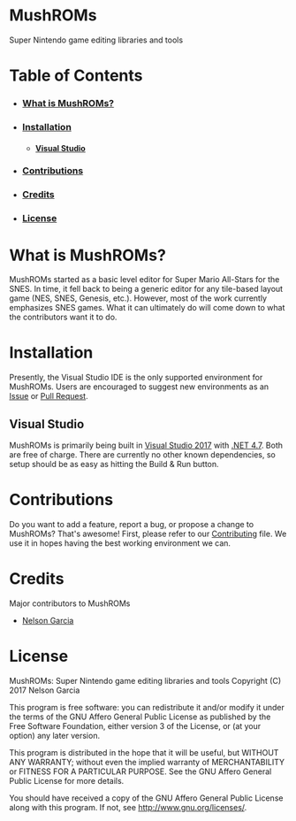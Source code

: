 # MushROMs
Super Nintendo game editing libraries and tools
# Table of Contents
* ### [What is MushROMs?](#what-is-mushroms)
* ### [Installation](#installation)
    * #### [Visual Studio](#visual-studio)
* ### [Contributions](#contributions)
* ### [Credits](#credits)
* ### [License](#license)
# What is MushROMs?
MushROMs started as a basic level editor for Super Mario All-Stars for the SNES. In time, it fell back to being a generic editor for any tile-based layout game (NES, SNES, Genesis, etc.). However, most of the work currently emphasizes SNES games. What it can ultimately do will come down to what the contributors want it to do.
# Installation
Presently, the Visual Studio IDE is the only supported environment for MushROMs. Users are encouraged to suggest new environments as an [Issue](https://github.com/bonimy/MushROMs/issues) or [Pull Request](https://github.com/bonimy/MushROMs/pulls).
## Visual Studio
MushROMs is primarily being built in [Visual Studio 2017](https://www.visualstudio.com/en-us/news/releasenotes/vs2017-relnotes) with [.NET 4.7](https://blogs.msdn.microsoft.com/dotnet/2017/04/05/announcing-the-net-framework-4-7/). Both are free of charge. There are currently no other known dependencies, so setup should be as easy as hitting the Build & Run button.
# Contributions
Do you want to add a feature, report a bug, or propose a change to MushROMs? That's awesome! First, please refer to our [Contributing](CONTRIBUTING.md) file. We use it in hopes having the best working environment we can.
# Credits
Major contributors to MushROMs
* [Nelson Garcia](https://github.com/bonimy)
# License
MushROMs: Super Nintendo game editing libraries and tools
Copyright (C) 2017 Nelson Garcia

This program is free software: you can redistribute it and/or modify
it under the terms of the GNU Affero General Public License as published
by the Free Software Foundation, either version 3 of the License, or
(at your option) any later version.

This program is distributed in the hope that it will be useful,
but WITHOUT ANY WARRANTY; without even the implied warranty of
MERCHANTABILITY or FITNESS FOR A PARTICULAR PURPOSE.  See the
GNU Affero General Public License for more details.

You should have received a copy of the GNU Affero General Public License
along with this program. If not, see http://www.gnu.org/licenses/.
